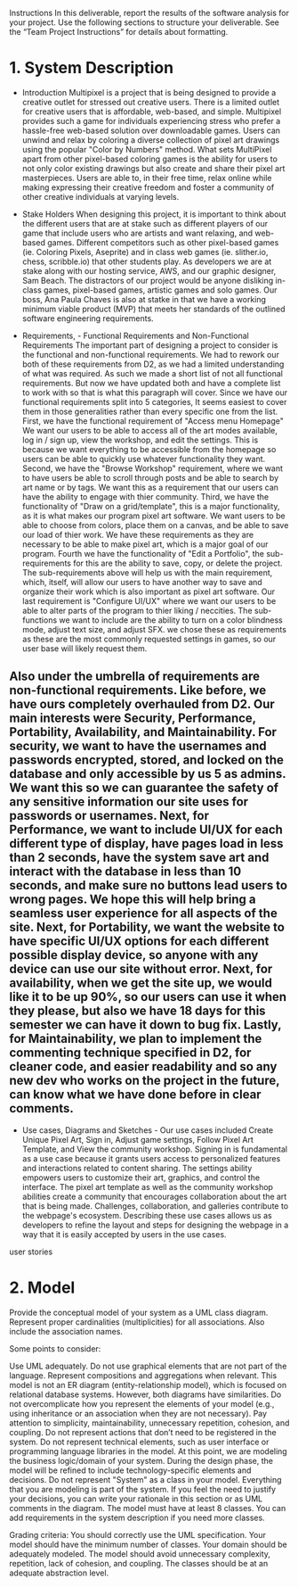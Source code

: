 Instructions
In this deliverable, report the results of the software analysis for your project. Use the following sections to structure your deliverable. See the “Team Project Instructions” for details about formatting. 

# 1. System Description

- Introduction
Multipixel is a project that is being designed to provide a creative outlet for stressed out creative users. 
There is a limited outlet for creative users that is affordable, web-based, and simple. Multipixel provides 
such a game for individuals experiencing stress who prefer a hassle-free web-based
solution over downloadable games. Users can unwind and relax by coloring a diverse collection
of pixel art drawings using the popular "Color by Numbers" method. What sets
MultiPixel apart from other pixel-based coloring games is the ability for users to
not only color existing drawings but also create and share their pixel art
masterpieces. Users are able to, in their free time, relax online while making expressing their creative
freedom and foster a community of other creative individuals at varying levels. 

- Stake Holders
When designing this project, it is important to think about the different users that are at stake such
as different players of our game that include users who are artists and want relaxing, 
and web-based games. Different competitors such as other pixel-based games (ie. Coloring Pixels, Aseprite) 
and in class web games (ie. slither.io, chess, scribble.io) that other students play. As developers 
we are at stake along with our hosting service, AWS, and our graphic designer, Sam Beach. The distractors
of our project would be anyone disliking in-class games, pixel-based games, artistic games and solo games.
Our boss, Ana Paula Chaves is also at statke in that we have a working minimum viable product (MVP) that
meets her standards of the outlined software engineering requirements. 

- Requirements, - Functional Requirements and Non-Functional Requirements
The important part of designing a project to consider is the functional and non-functional requirements. We had to rework our both of these requirements from D2, as we had a limited understanding of what was required. As such we made a short list of not all functional requirements. But now we have updated both and have a complete list to work with so that is what this paragraph will cover. Since we have our functional requirements split into 5 categories, It seems easiest to cover them in those generalities rather than every specific one from the list. First, we have the functional requirement of "Access menu Homepage" We want our users to be able to access all of the art modes available, log in / sign up, view the workshop, and edit the settings. This is because we want everything to be accessible from the homepage so users can be able to quickly use whatever functionality they want. Second, we have the "Browse Workshop" requirement, where we want to have users be able to scroll through posts and be able to search by art name or by tags. We want this as a requirement that our users can have the ability to engage with thier community. Third, we have the functionality of "Draw on a grid/template", this is a major functionality, as it is what makes our program pixel art software. We want users to be able to choose from colors, place them on a canvas, and be able to save our load of thier work. We have these requirements as they are necessary to be able to make pixel art, which is a major goal of our program. Fourth we have the functionality of "Edit a Portfolio", the sub-requirements for this are the ability to save, copy, or delete the project. The sub-requirements above will help us with the main requirement, which, itself, will allow our users to have another way to save and organize their work which is also important as pixel art software. Our last requirement is "Configure UI/UX" where we want our users to be able to alter parts of the program to thier liking / neccities. The sub-functions we want to include are the ability to turn on a color blindness mode, adjust text size, and adjust SFX. we chose these as requirements as these are the most commonly requested settings in games, so our user base will likely request them.

Also under the umbrella of requirements are non-functional requirements. Like before, we have ours completely overhauled from D2. Our main interests were Security, Performance, Portability, Availability, and Maintainability. For security, we want to have the usernames and passwords encrypted, stored, and locked on the database and only accessible by us 5 as admins. We want this so we can guarantee the safety of any sensitive information our site uses for passwords or usernames. Next, for Performance, we want to include UI/UX for each different type of display, have pages load in less than 2 seconds, have the system save art and interact with the database in less than 10 seconds, and make sure no buttons lead users to wrong pages. We hope this will help bring a seamless user experience for all aspects of the site. Next, for Portability, we want the website to have specific UI/UX options for each different possible display device, so anyone with any device can use our site without error. Next, for availability, when we get the site up, we would like it to be up 90%, so our users can use it when they please, but also we have 18 days for this semester we can have it down to bug fix. Lastly, for Maintainability, we plan to implement the commenting technique specified in D2, for cleaner code, and easier readability and so any new dev who works on the project in the future, can know what we have done before in clear comments.
-

- Use cases, Diagrams and Sketches - 
Our use cases included Create Unique Pixel Art, Sign in, Adjust game settings, Follow Pixel Art Template, and View the community workshop. Signing in is fundamental as a use case because it grants users access to personalized features and interactions related to content sharing. The settings ability empowers users to customize their art, graphics, and control the interface. The pixel art template as well as the community workshop abilities create a community that encourages collaboration about the art that is being made. Challenges, collaboration, and galleries contribute to the webpage's ecosystem. Describing these use cases allows us as developers to refine the layout and steps for designing the webpage in  a way that it is easily accepted by users in the use cases.

user stories




# 2. Model
Provide the conceptual model of your system as a UML class diagram. Represent proper cardinalities (multiplicities) for all associations. Also include the association names. 

 Some points to consider:

Use UML adequately. Do not use graphical elements that are not part of the language. Represent compositions and aggregations when relevant. 
This model is not an ER diagram (entity-relationship model), which is focused on relational database systems. However, both diagrams have similarities. 
Do not overcomplicate how you represent the elements of your model (e.g., using inheritance or an association when they are not necessary). Pay attention to simplicity, maintainability, unnecessary repetition, cohesion, and coupling.
Do not represent actions that don’t need to be registered in the system. 
Do not represent technical elements, such as user interface or programming language libraries in the model. At this point, we are modeling the business logic/domain of your system. During the design phase, the model will be refined to include technology-specific elements and decisions. 
Do not represent "System" as a class in your model. Everything that you are modeling is part of the system.
If you feel the need to justify your decisions, you can write your rationale in this section or as UML comments in the diagram.
The model must have at least 8 classes. You can add requirements in the system description if you need more classes. 

Grading criteria: You should correctly use the UML specification. Your model should have the minimum number of classes. Your domain should be adequately modeled. The model should avoid unnecessary complexity, repetition, lack of cohesion, and coupling. The classes should be at an adequate abstraction level.

 
